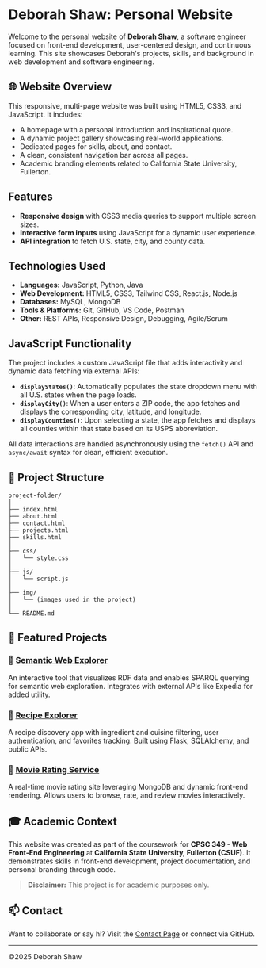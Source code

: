 
# Deborah Shaw: Personal Website

Welcome to the personal website of **Deborah Shaw**, a software engineer focused on front-end development, user-centered design, and continuous learning. This site showcases Deborah's projects, skills, and background in web development and software engineering.

## 🌐 Website Overview

This responsive, multi-page website was built using HTML5, CSS3, and JavaScript. It includes:

- A homepage with a personal introduction and inspirational quote.
- A dynamic project gallery showcasing real-world applications.
- Dedicated pages for skills, about, and contact.
- A clean, consistent navigation bar across all pages.
- Academic branding elements related to California State University, Fullerton.

## Features

- **Responsive design** with CSS3 media queries to support multiple screen sizes.
- **Interactive form inputs** using JavaScript for a dynamic user experience.
- **API integration** to fetch U.S. state, city, and county data.

## Technologies Used

- **Languages:** JavaScript, Python, Java
- **Web Development:** HTML5, CSS3, Tailwind CSS, React.js, Node.js
- **Databases:** MySQL, MongoDB
- **Tools & Platforms:** Git, GitHub, VS Code, Postman
- **Other:** REST APIs, Responsive Design, Debugging, Agile/Scrum

## JavaScript Functionality

The project includes a custom JavaScript file that adds interactivity and dynamic data fetching via external APIs:

- **`displayStates()`**: Automatically populates the state dropdown menu with all U.S. states when the page loads.
- **`displayCity()`**: When a user enters a ZIP code, the app fetches and displays the corresponding city, latitude, and longitude.
- **`displayCounties()`**: Upon selecting a state, the app fetches and displays all counties within that state based on its USPS abbreviation.

All data interactions are handled asynchronously using the `fetch()` API and `async/await` syntax for clean, efficient execution.

## 📁 Project Structure

```
project-folder/
│
├── index.html
├── about.html
├── contact.html
├── projects.html
├── skills.html
│
├── css/
│   └── style.css
│
├── js/
│   └── script.js
│
├── img/
│   └── (images used in the project)
│
└── README.md
```

## 🚀 Featured Projects

### 🔹 [Semantic Web Explorer](project1.html)
An interactive tool that visualizes RDF data and enables SPARQL querying for semantic web exploration. Integrates with external APIs like Expedia for added utility.

### 🔹 [Recipe Explorer](project2.html)
A recipe discovery app with ingredient and cuisine filtering, user authentication, and favorites tracking. Built using Flask, SQLAlchemy, and public APIs.

### 🔹 [Movie Rating Service](project3.html)
A real-time movie rating site leveraging MongoDB and dynamic front-end rendering. Allows users to browse, rate, and review movies interactively.

## 🎓 Academic Context

This website was created as part of the coursework for **CPSC 349 - Web Front-End Engineering** at **California State University, Fullerton (CSUF)**. It demonstrates skills in front-end development, project documentation, and personal branding through code.

> **Disclaimer:** This project is for academic purposes only.

## 📫 Contact

Want to collaborate or say hi? Visit the [Contact Page](contact.html) or connect via GitHub.

---

©2025 Deborah Shaw
